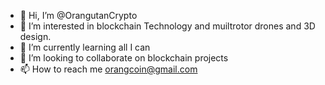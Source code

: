 - 👋 Hi, I’m @OrangutanCrypto
- 👀 I’m interested in blockchain Technology and muiltrotor drones and 3D design.
- 🌱 I’m currently learning all I can
- 💞️ I’m looking to collaborate on blockchain projects
- 📫 How to reach me orangcoin@gmail.com

<!---
OrangutanCrypto/OrangutanCrypto is a ✨ special ✨ repository because its `README.md` (this file) appears on your GitHub profile.
You can click the Preview link to take a look at your changes.
--->
